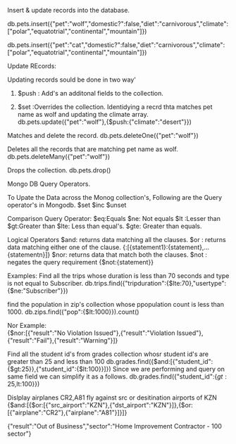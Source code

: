 

Insert & update records into the database.

db.pets.insert({"pet":"wolf","domestic?":false,"diet":"carnivorous","climate":["polar","equatotrial","continental","mountain"]})

db.pets.insert({"pet":"cat","domestic?":false,"diet":"carnivorous","climate":["polar","equatotrial","continental","mountain"]})

Update REcords:

Updating records sould be done in two way' 
1. $push : Add's an additonal fields to the collection.

2. $set :Overrides the collection.
Identidying a recrd thta matches pet name as wolf and updating the climate array.
db.pets.update({"pet":"wolf"},{$push:{"climate":"desert"}})


Matches and delete the record.
db.pets.deleteOne({"pet":"wolf"})

Deletes all the records that are matching pet name as wolf.
db.pets.deleteMany({"pet":"wolf"})

Drops the collection.
db.pets.drop()


Mongo DB Query Operators.

To Upate the Data across the Monog collection's, Following are the Query operator's in Mongodb.
$set
$inc
$unset

Comparison Query Operator:
$eq:Equals
$ne: Not equals
$lt :Lesser than
$gt:Greater than
$lte: Less than equal's.
$gte: Greater than equals.

Logical Operators
$and: returns data matching all the clauses.
$or : returns data matching either one of the clause.
{<operator>:[{statement1}:{statement},...{statementn}]}
$nor: returns data that match both the clauses. 
$not : negates the query requirement
{$not:{statement}}

Examples:
Find all the trips whose duration is less than 70 seconds and type is not equal to Subscriber.
db.trips.find({"tripduration":{$lte:70},"usertype":{$ne:"Subscriber"}})

find the population in zip's collection whose ppopulation count is less than 1000.
db.zips.find({"pop":{$lt:1000}}).count()

Nor Example:  
{$nor:[{"result":"No Violation Issued"},{"result":"Violation Issued"},{"result":"Fail"},{"result":"Warning"}]}
  
Find all the student id's from grades collection whosr student id's are greater than 25 and less than 100
db.grades.find({$and:[{"student_id":{$gt:25}},{"student_id":{$lt:100}}]})
Since we are performing and query on same field we can simplify it as a follows.
db.grades.find({"student_id":{$gt:25,$lt:100}})
 
Dislplay airplanes CR2,A81 fly against src or desitination airports of KZN 
{$and:[{$or:[{"src_airport":"KZN"},{"dst_airport":"KZN"}]},{$or:[{"airplane":"CR2"},{"airplane":"A81"}]}]}
  
{"result":"Out of Business","sector":"Home Improvement Contractor - 100 sector"}





